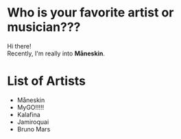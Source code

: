 # Who is your favorite artist or musician???
Hi there!  
Recently, I'm really into **Måneskin**.

# List of Artists

- Måneskin
- MyGO!!!!!
- Kalafina
- Jamiroquai
- Bruno Mars
